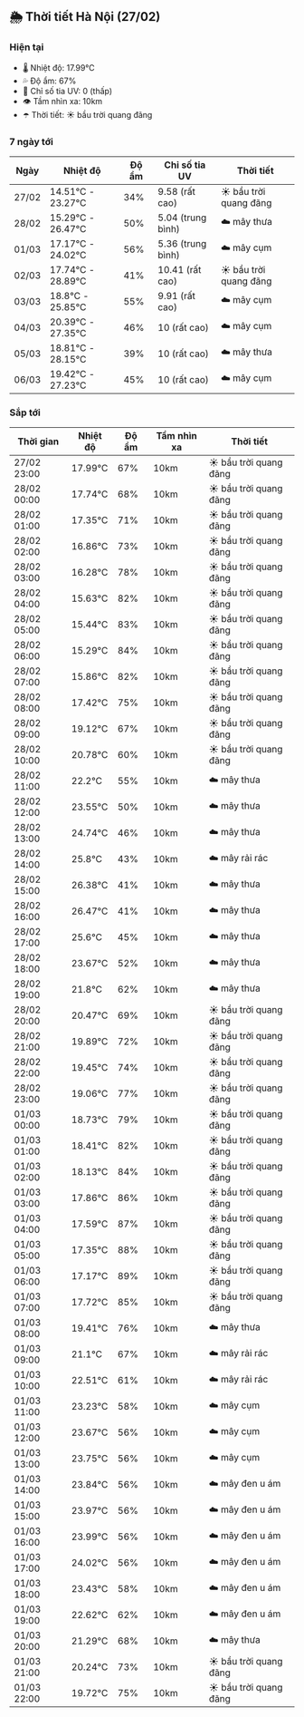 ## 🌦️ Thời tiết Hà Nội (27/02)

### Hiện tại

- 🌡️ Nhiệt độ: 17.99℃
- 💦 Độ ẩm: 67%
- 🌟 Chỉ số tia UV: 0 (thấp)
- 👁️ Tầm nhìn xa: 10km
- ☂️ Thời tiết: ☀️ bầu trời quang đãng

### 7 ngày tới

| Ngày | Nhiệt độ | Độ ẩm | Chỉ số tia UV | Thời tiết |
| --- | --- | --- | --- | --- |
| 27/02 | 14.51℃ - 23.27℃ | 34% | 9.58 (rất cao) | ☀️ bầu trời quang đãng |
| 28/02 | 15.29℃ - 26.47℃ | 50% | 5.04 (trung bình) | ☁️ mây thưa |
| 01/03 | 17.17℃ - 24.02℃ | 56% | 5.36 (trung bình) | ☁️ mây cụm |
| 02/03 | 17.74℃ - 28.89℃ | 41% | 10.41 (rất cao) | ☀️ bầu trời quang đãng |
| 03/03 | 18.8℃ - 25.85℃ | 55% | 9.91 (rất cao) | ☁️ mây cụm |
| 04/03 | 20.39℃ - 27.35℃ | 46% | 10 (rất cao) | ☁️ mây cụm |
| 05/03 | 18.81℃ - 28.15℃ | 39% | 10 (rất cao) | ☁️ mây thưa |
| 06/03 | 19.42℃ - 27.23℃ | 45% | 10 (rất cao) | ☁️ mây cụm |

### Sắp tới

| Thời gian | Nhiệt độ | Độ ẩm | Tầm nhìn xa | Thời tiết |
| --- | --- | --- | --- | --- |
| 27/02 23:00 | 17.99℃ | 67% | 10km | ☀️ bầu trời quang đãng |
| 28/02 00:00 | 17.74℃ | 68% | 10km | ☀️ bầu trời quang đãng |
| 28/02 01:00 | 17.35℃ | 71% | 10km | ☀️ bầu trời quang đãng |
| 28/02 02:00 | 16.86℃ | 73% | 10km | ☀️ bầu trời quang đãng |
| 28/02 03:00 | 16.28℃ | 78% | 10km | ☀️ bầu trời quang đãng |
| 28/02 04:00 | 15.63℃ | 82% | 10km | ☀️ bầu trời quang đãng |
| 28/02 05:00 | 15.44℃ | 83% | 10km | ☀️ bầu trời quang đãng |
| 28/02 06:00 | 15.29℃ | 84% | 10km | ☀️ bầu trời quang đãng |
| 28/02 07:00 | 15.86℃ | 82% | 10km | ☀️ bầu trời quang đãng |
| 28/02 08:00 | 17.42℃ | 75% | 10km | ☀️ bầu trời quang đãng |
| 28/02 09:00 | 19.12℃ | 67% | 10km | ☀️ bầu trời quang đãng |
| 28/02 10:00 | 20.78℃ | 60% | 10km | ☀️ bầu trời quang đãng |
| 28/02 11:00 | 22.2℃ | 55% | 10km | ☁️ mây thưa |
| 28/02 12:00 | 23.55℃ | 50% | 10km | ☁️ mây thưa |
| 28/02 13:00 | 24.74℃ | 46% | 10km | ☁️ mây thưa |
| 28/02 14:00 | 25.8℃ | 43% | 10km | ☁️ mây rải rác |
| 28/02 15:00 | 26.38℃ | 41% | 10km | ☁️ mây thưa |
| 28/02 16:00 | 26.47℃ | 41% | 10km | ☁️ mây thưa |
| 28/02 17:00 | 25.6℃ | 45% | 10km | ☁️ mây thưa |
| 28/02 18:00 | 23.67℃ | 52% | 10km | ☁️ mây thưa |
| 28/02 19:00 | 21.8℃ | 62% | 10km | ☁️ mây thưa |
| 28/02 20:00 | 20.47℃ | 69% | 10km | ☀️ bầu trời quang đãng |
| 28/02 21:00 | 19.89℃ | 72% | 10km | ☀️ bầu trời quang đãng |
| 28/02 22:00 | 19.45℃ | 74% | 10km | ☀️ bầu trời quang đãng |
| 28/02 23:00 | 19.06℃ | 77% | 10km | ☀️ bầu trời quang đãng |
| 01/03 00:00 | 18.73℃ | 79% | 10km | ☀️ bầu trời quang đãng |
| 01/03 01:00 | 18.41℃ | 82% | 10km | ☀️ bầu trời quang đãng |
| 01/03 02:00 | 18.13℃ | 84% | 10km | ☀️ bầu trời quang đãng |
| 01/03 03:00 | 17.86℃ | 86% | 10km | ☀️ bầu trời quang đãng |
| 01/03 04:00 | 17.59℃ | 87% | 10km | ☀️ bầu trời quang đãng |
| 01/03 05:00 | 17.35℃ | 88% | 10km | ☀️ bầu trời quang đãng |
| 01/03 06:00 | 17.17℃ | 89% | 10km | ☀️ bầu trời quang đãng |
| 01/03 07:00 | 17.72℃ | 85% | 10km | ☀️ bầu trời quang đãng |
| 01/03 08:00 | 19.41℃ | 76% | 10km | ☁️ mây thưa |
| 01/03 09:00 | 21.1℃ | 67% | 10km | ☁️ mây rải rác |
| 01/03 10:00 | 22.51℃ | 61% | 10km | ☁️ mây rải rác |
| 01/03 11:00 | 23.23℃ | 58% | 10km | ☁️ mây cụm |
| 01/03 12:00 | 23.67℃ | 56% | 10km | ☁️ mây cụm |
| 01/03 13:00 | 23.75℃ | 56% | 10km | ☁️ mây cụm |
| 01/03 14:00 | 23.84℃ | 56% | 10km | ☁️ mây đen u ám |
| 01/03 15:00 | 23.97℃ | 56% | 10km | ☁️ mây đen u ám |
| 01/03 16:00 | 23.99℃ | 56% | 10km | ☁️ mây đen u ám |
| 01/03 17:00 | 24.02℃ | 56% | 10km | ☁️ mây đen u ám |
| 01/03 18:00 | 23.43℃ | 58% | 10km | ☁️ mây đen u ám |
| 01/03 19:00 | 22.62℃ | 62% | 10km | ☁️ mây đen u ám |
| 01/03 20:00 | 21.29℃ | 68% | 10km | ☁️ mây thưa |
| 01/03 21:00 | 20.24℃ | 73% | 10km | ☀️ bầu trời quang đãng |
| 01/03 22:00 | 19.72℃ | 75% | 10km | ☀️ bầu trời quang đãng |
